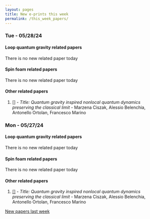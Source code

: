 ```yaml
---
layout: pages
title: New e-prints this week
permalink: /this_week_papers/
---
```




### Tue - 05/28/24

#### Loop quantum gravity related papers

There is no new related paper today 

#### Spin foam related papers

There is no new related paper today 



#### Other related papers

1. [[]](https://arxiv.org/abs/) - *Title:
          Quantum gravity inspired nonlocal quantum dynamics preserving the classical limit* - Marzena Ciszak, Alessio Belenchia, Antonello Ortolan, Francesco Marino



### Mon - 05/27/24

#### Loop quantum gravity related papers

There is no new related paper today 

#### Spin foam related papers

There is no new related paper today 



#### Other related papers

1. [[]](https://arxiv.org/abs/) - *Title:
          Quantum gravity inspired nonlocal quantum dynamics preserving the classical limit* - Marzena Ciszak, Alessio Belenchia, Antonello Ortolan, Francesco Marino






[New papers last week]({{site.url}}/archived/weekly/pre-prints/2024/05/27/archived_weekly_papers.html)